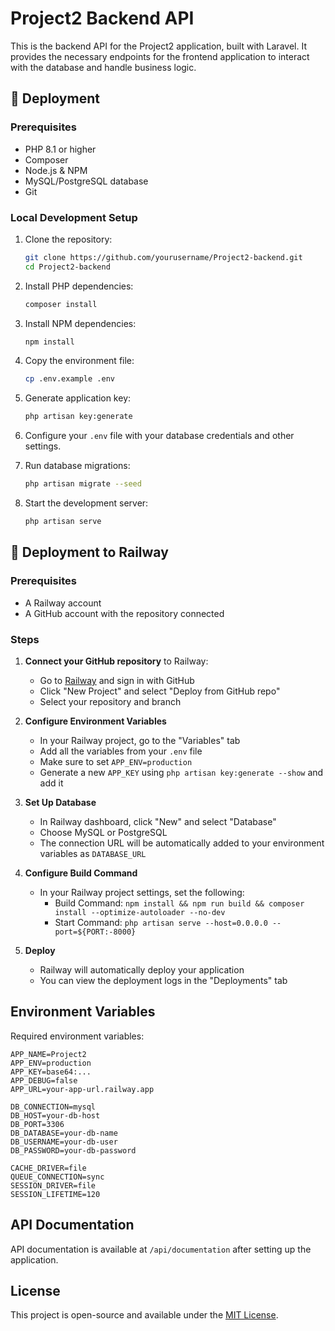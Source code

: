 # Project2 Backend API

This is the backend API for the Project2 application, built with Laravel. It provides the necessary endpoints for the frontend application to interact with the database and handle business logic.

## 🚀 Deployment

### Prerequisites

- PHP 8.1 or higher
- Composer
- Node.js & NPM
- MySQL/PostgreSQL database
- Git

### Local Development Setup

1. Clone the repository:
   ```bash
   git clone https://github.com/yourusername/Project2-backend.git
   cd Project2-backend
   ```

2. Install PHP dependencies:
   ```bash
   composer install
   ```

3. Install NPM dependencies:
   ```bash
   npm install
   ```

4. Copy the environment file:
   ```bash
   cp .env.example .env
   ```

5. Generate application key:
   ```bash
   php artisan key:generate
   ```

6. Configure your `.env` file with your database credentials and other settings.

7. Run database migrations:
   ```bash
   php artisan migrate --seed
   ```

8. Start the development server:
   ```bash
   php artisan serve
   ```

## 🚀 Deployment to Railway

### Prerequisites
- A Railway account
- A GitHub account with the repository connected

### Steps

1. **Connect your GitHub repository** to Railway:
   - Go to [Railway](https://railway.app/) and sign in with GitHub
   - Click "New Project" and select "Deploy from GitHub repo"
   - Select your repository and branch

2. **Configure Environment Variables**
   - In your Railway project, go to the "Variables" tab
   - Add all the variables from your `.env` file
   - Make sure to set `APP_ENV=production`
   - Generate a new `APP_KEY` using `php artisan key:generate --show` and add it

3. **Set Up Database**
   - In Railway dashboard, click "New" and select "Database"
   - Choose MySQL or PostgreSQL
   - The connection URL will be automatically added to your environment variables as `DATABASE_URL`

4. **Configure Build Command**
   - In your Railway project settings, set the following:
     - Build Command: `npm install && npm run build && composer install --optimize-autoloader --no-dev`
     - Start Command: `php artisan serve --host=0.0.0.0 --port=${PORT:-8000}`

5. **Deploy**
   - Railway will automatically deploy your application
   - You can view the deployment logs in the "Deployments" tab

## Environment Variables

Required environment variables:

```
APP_NAME=Project2
APP_ENV=production
APP_KEY=base64:...
APP_DEBUG=false
APP_URL=your-app-url.railway.app

DB_CONNECTION=mysql
DB_HOST=your-db-host
DB_PORT=3306
DB_DATABASE=your-db-name
DB_USERNAME=your-db-user
DB_PASSWORD=your-db-password

CACHE_DRIVER=file
QUEUE_CONNECTION=sync
SESSION_DRIVER=file
SESSION_LIFETIME=120
```

## API Documentation

API documentation is available at `/api/documentation` after setting up the application.

## License

This project is open-source and available under the [MIT License](LICENSE).
